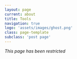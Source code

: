 ```yaml
---
layout: page
current: about
title: Tools
navigation: true
logo: 'assets/images/ghost.png'
class: page-template
subclass: 'post page'
---
```


*This page has been restricted*
